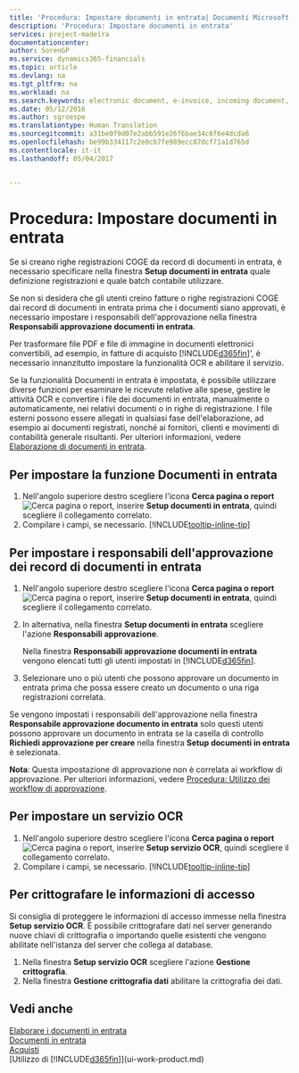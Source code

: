 ```yaml
---
title: 'Procedura: Impostare documenti in entrata| Documenti Microsoft'
description: 'Procedura: Impostare documenti in entrata'
services: project-madeira
documentationcenter: 
author: SorenGP
ms.service: dynamics365-financials
ms.topic: article
ms.devlang: na
ms.tgt_pltfrm: na
ms.workload: na
ms.search.keywords: electronic document, e-invoice, incoming document, OCR, ecommerce, document exchange, import invoice
ms.date: 05/12/2016
ms.author: sgroespe
ms.translationtype: Human Translation
ms.sourcegitcommit: a31be0f9d07e2abb591e26f6bae34c6f6e4dcda6
ms.openlocfilehash: be99b334117c2e0cb7fe989ecc87dcf71a1d765d
ms.contentlocale: it-it
ms.lasthandoff: 05/04/2017


---
```

# <a name="how-to-set-up-incoming-documents"></a>Procedura: Impostare documenti in entrata
Se si creano righe registrazioni COGE da record di documenti in entrata, è necessario specificare nella finestra **Setup documenti in entrata** quale definizione registrazioni e quale batch contabile utilizzare.

Se non si desidera che gli utenti creino fatture o righe registrazioni COGE dai record di documenti in entrata prima che i documenti siano approvati, è necessario impostare i responsabili dell'approvazione nella finestra **Responsabili approvazione documenti in entrata**.

Per trasformare file PDF e file di immagine in documenti elettronici convertibili, ad esempio, in fatture di acquisto [!INCLUDE[d365fin](includes/d365fin_md.md)]', è necessario innanzitutto impostare la funzionalità OCR e abilitare il servizio.

Se la funzionalità Documenti in entrata è impostata, è possibile utilizzare diverse funzioni per esaminare le ricevute relative alle spese, gestire le attività OCR e convertire i file dei documenti in entrata, manualmente o automaticamente, nei relativi documenti o in righe di registrazione. I file esterni possono essere allegati in qualsiasi fase dell'elaborazione, ad esempio ai documenti registrati, nonché ai fornitori, clienti e movimenti di contabilità generale risultanti. Per ulteriori informazioni, vedere [Elaborazione di documenti in entrata](across-process-income-documents.md).

## <a name="to-set-up-the-incoming-documents-feature"></a>Per impostare la funzione Documenti in entrata
1. Nell'angolo superiore destro scegliere l'icona **Cerca pagina o report** ![Cerca pagina o report](media/ui-search/search_small.png "icona Cerca pagina o report"), inserire **Setup documenti in entrata**, quindi scegliere il collegamento correlato.
2. Compilare i campi, se necessario. [!INCLUDE[tooltip-inline-tip](includes/tooltip-inline-tip_md.md)]

## <a name="to-set-up-approvers-of-incoming-document-records"></a>Per impostare i responsabili dell'approvazione dei record di documenti in entrata
1. Nell'angolo superiore destro scegliere l'icona **Cerca pagina o report** ![Cerca pagina o report](media/ui-search/search_small.png "icona Cerca pagina o report"), inserire **Setup documenti in entrata**, quindi scegliere il collegamento correlato.  
2. In alternativa, nella finestra **Setup documenti in entrata** scegliere l'azione **Responsabili approvazione**.

    Nella finestra **Responsabili approvazione documenti in entrata** vengono elencati tutti gli utenti impostati in [!INCLUDE[d365fin](includes/d365fin_md.md)].  
3. Selezionare uno o più utenti che possono approvare un documento in entrata prima che possa essere creato un documento o una riga registrazioni correlata.

Se vengono impostati i responsabili dell'approvazione nella finestra **Responsabile approvazione documento in entrata** solo questi utenti possono approvare un documento in entrata se la casella di controllo **Richiedi approvazione per creare** nella finestra **Setup documenti in entrata** è selezionata.

**Nota**: Questa impostazione di approvazione non è correlata ai workflow di approvazione. Per ulteriori informazioni, vedere [Procedura: Utilizzo dei workflow di approvazione](across-how-use-approval-workflows.md).

## <a name="to-set-up-an-ocr-service"></a>Per impostare un servizio OCR
1. Nell'angolo superiore destro scegliere l'icona **Cerca pagina o report** ![Cerca pagina o report](media/ui-search/search_small.png "icona Cerca pagina o report"), inserire **Setup servizio OCR**, quindi scegliere il collegamento correlato.
2. Compilare i campi, se necessario. [!INCLUDE[tooltip-inline-tip](includes/tooltip-inline-tip_md.md)]

## <a name="to-encrypt-your-login-information"></a>Per crittografare le informazioni di accesso
Si consiglia di proteggere le informazioni di accesso immesse nella finestra **Setup servizio OCR**. È possibile crittografare dati nel server generando nuove chiavi di crittografia o importando quelle esistenti che vengono abilitate nell'istanza del server che collega al database.

1. Nella finestra **Setup servizio OCR** scegliere l'azione **Gestione crittografia**.
2. Nella finestra **Gestione crittografia dati** abilitare la crittografia dei dati.

## <a name="see-also"></a>Vedi anche
[Elaborare i documenti in entrata](across-process-income-documents.md)  
[Documenti in entrata](across-income-documents.md)  
[Acquisti](purchasing-manage-purchasing.md)  
[Utilizzo di [!INCLUDE[d365fin](includes/d365fin_md.md)]](ui-work-product.md)

